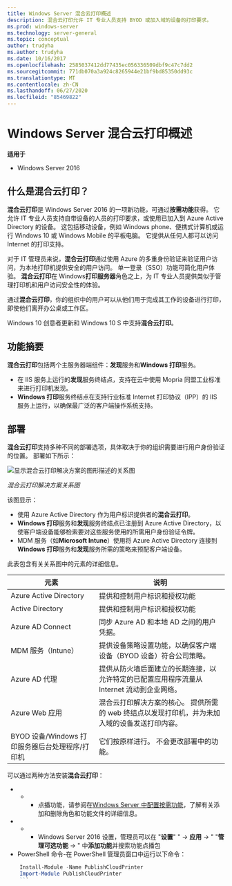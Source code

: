 ```yaml
---
title: Windows Server 混合云打印概述
description: 混合云打印允许 IT 专业人员支持 BYOD 或加入域的设备的打印要求。
ms.prod: windows-server
ms.technology: server-general
ms.topic: conceptual
author: trudyha
ms.author: trudyha
ms.date: 10/16/2017
ms.openlocfilehash: 2585037412dd77435ec056336509dbf9c47c7dd2
ms.sourcegitcommit: 771db070a3a924c8265944e21bf9bd85350dd93c
ms.translationtype: MT
ms.contentlocale: zh-CN
ms.lasthandoff: 06/27/2020
ms.locfileid: "85469822"
---
```

# <a name="windows-server-hybrid-cloud-print-overview"></a>Windows Server 混合云打印概述

**适用于**
-   Windows Server 2016

## <a name="what-is-hybrid-cloud-print"></a>什么是混合云打印？
**混合云打印**是 Windows Server 2016 的一项新功能，可通过**按需功能**获得。 它允许 IT 专业人员支持自带设备的人员的打印要求，或使用已加入到 Azure Active Directory 的设备。 这包括移动设备，例如 Windows phone、便携式计算机或运行 Windows 10 或 Windows Mobile 的平板电脑。 它提供从任何人都可以访问 Internet 的打印支持。

对于 IT 管理员来说，**混合云打印**通过使用 Azure 的多重身份验证来验证用户访问，为本地打印机提供安全的用户访问。 单一登录（SSO）功能可简化用户体验。 **混合云打印**在 Windows**打印服务器**角色之上，为 IT 专业人员提供类似于管理打印机和用户访问安全性的体验。

通过**混合云打印**，你的组织中的用户可以从他们用于完成其工作的设备进行打印，即使他们离开办公桌或工作区。

Windows 10 创意者更新和 Windows 10 S 中支持**混合云打印**。

## <a name="feature-summary"></a>功能摘要
**混合云打印**包括两个主服务器端组件：**发现**服务和**Windows 打印**服务。
- 在 IIS 服务上运行的**发现**服务终结点，支持在云中使用 Mopria 同盟工业标准来进行打印机发现。
- **Windows 打印**服务终结点在支持行业标准 Internet 打印协议（IPP）的 IIS 服务上运行，以确保最广泛的客户端操作系统支持。

## <a name="deployment"></a>部署
**混合云打印**支持多种不同的部署选项，具体取决于你的组织需要进行用户身份验证的位置。 部署如下所示：

![显示混合云打印解决方案的图形描述的关系图](../media/hybrid-cloud-print/wshcp-deployment-options.png)

*混合云打印解决方案关系图*

该图显示：
- 使用 Azure Active Directory 作为用户标识提供者的**混合云打印**。
- **Windows 打印**服务和**发现**服务终结点已注册到 Azure Active Directory，以使客户端设备能够检索要对这些服务使用的所需用户身份验证令牌。
- MDM 服务（如**Microsoft Intune**）使用将 Azure Active Directory 连接到**Windows 打印**服务和**发现**服务所需的策略来预配客户端设备。

此表包含有关关系图中的元素的详细信息。

| 元素 | 说明 |
| ------- | ----------- |
| Azure Active Directory  | 提供和控制用户标识和授权功能 |
| Active Directory        | 提供和控制用户标识和授权功能 |
| Azure AD Connect  | 同步 Azure AD 和本地 AD 之间的用户凭据。 |
| MDM 服务（Intune） | 提供设备策略设置功能，以确保客户端设备（BYOD 设备）符合公司策略。 |
| Azure AD 代理 | 提供从防火墙后面建立的长期连接，以允许特定的已配置应用程序流量从 Internet 流动到企业网络。 |
| Azure Web 应用 | 混合云打印解决方案的核心。 提供所需的 web 终结点以发现打印机，并为未加入域的设备发送打印内容。 |
| BYOD 设备/Windows 打印服务器后台处理程序/打印机 | 它们按原样进行。 不会更改部署中的功能。 |

可以通过两种方法安装**混合云打印**：
- * * 点播功能，请参阅在[Windows Server 中配置按需功能](https://docs.microsoft.com/windows-server/administration/server-manager/configure-features-on-demand-in-windows-server)，了解有关添加和删除角色和功能文件的详细信息。
- * * Windows Server 2016 设置，管理员可以在 "**设置**" "  ->  **应用**  ->  " "**管理可选功能**  ->  " 中**添加功能**并搜索功能点播包
- PowerShell 命令-在 PowerShell 管理员窗口中运行以下命令：

```PowerShell
    Install-Module -Name PublishCloudPrinter
    Import-Module PublishCloudPrinter
    ```
